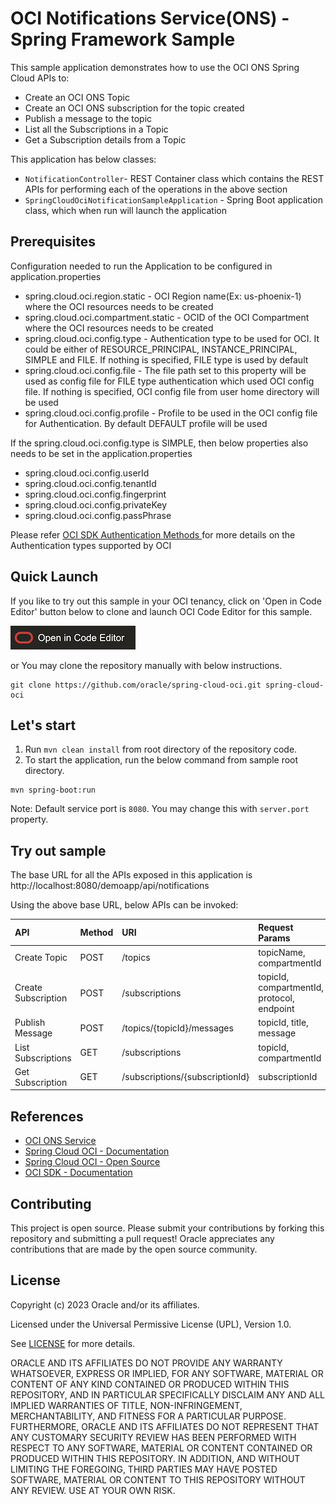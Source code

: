 # OCI Notifications Service(ONS) - Spring Framework Sample

This sample application demonstrates how to use the OCI ONS Spring Cloud APIs to:

* Create an OCI ONS Topic
* Create an OCI ONS subscription for the topic created
* Publish a message to the topic
* List all the Subscriptions in a Topic
* Get a Subscription details from a Topic

This application has below classes:

* `NotificationController`- REST Container class which contains the REST APIs for performing each of the operations in the above section
* `SpringCloudOciNotificationSampleApplication` - Spring Boot application class, which when run will launch the application

## Prerequisites
Configuration needed to run the Application to be configured in application.properties

* spring.cloud.oci.region.static - OCI Region name(Ex: us-phoenix-1) where the OCI resources needs to be created
* spring.cloud.oci.compartment.static - OCID of the OCI Compartment where the OCI resources needs to be created
* spring.cloud.oci.config.type - Authentication type to be used for OCI. It could be either of RESOURCE_PRINCIPAL, INSTANCE_PRINCIPAL, SIMPLE and FILE. If nothing is specified, FILE type is used by default
* spring.cloud.oci.config.file - The file path set to this property will be used as config file for FILE type authentication which used OCI config file. If nothing is specified, OCI config file from user home directory will be used
* spring.cloud.oci.config.profile - Profile to be used in the OCI config file for Authentication. By default DEFAULT profile will be used

If the spring.cloud.oci.config.type is SIMPLE, then below properties also needs to be set in the application.properties

* spring.cloud.oci.config.userId
* spring.cloud.oci.config.tenantId
* spring.cloud.oci.config.fingerprint
* spring.cloud.oci.config.privateKey
* spring.cloud.oci.config.passPhrase

Please refer [OCI SDK Authentication Methods
](https://docs.oracle.com/en-us/iaas/Content/API/Concepts/sdk_authentication_methods.htm) for more details on the Authentication types supported by OCI

## Quick Launch

If you like to try out this sample in your OCI tenancy, click on 'Open in Code Editor' button below to clone and launch OCI Code Editor for this sample.

[<img src="https://raw.githubusercontent.com/oracle-devrel/oci-code-editor-samples/main/images/open-in-code-editor.png" />](https://cloud.oracle.com/?region=home&cs_repo_url=https://github.com/oracle/spring-cloud-oci.git&cs_open_ce=true&cs_readme_path=spring-cloud-oci-samples/spring-cloud-oci-storage/README.md)

or You may clone the repository manually with below instructions.

```
git clone https://github.com/oracle/spring-cloud-oci.git spring-cloud-oci
```

## Let's start

1. Run `mvn clean install` from root directory of the repository code.
2. To start the application, run the below command from sample root directory.
```
mvn spring-boot:run
```

Note: Default service port is `8080`. You may change this with `server.port` property.

## Try out sample

The base URL for all the APIs exposed in this application is http://localhost:8080/demoapp/api/notifications

Using the above base URL, below APIs can be invoked:

|API | Method | URI | Request Params|
|:-------|:--------|:------|:-------|
| Create Topic | POST | /topics | topicName, compartmentId|
| Create Subscription | POST | /subscriptions | topicId, compartmentId, protocol, endpoint|
| Publish Message | POST | /topics/{topicId}/messages | topicId, title, message|
| List Subscriptions | GET | /subscriptions | topicId, compartmentId|
| Get Subscription | GET | /subscriptions/{subscriptionId} | subscriptionId|

## References
* [OCI ONS Service](https://docs.oracle.com/en-us/iaas/Content/Notification/home.htm)
* [Spring Cloud OCI - Documentation](#)
* [Spring Cloud OCI - Open Source](https://github.com/oracle/spring-cloud-oci)
* [OCI SDK - Documentation](https://docs.oracle.com/en-us/iaas/Content/API/Concepts/sdks.htm)

## Contributing
This project is open source.  Please submit your contributions by forking this repository and submitting a pull request!  Oracle appreciates any contributions that are made by the open source community.

## License
Copyright (c) 2023 Oracle and/or its affiliates.

Licensed under the Universal Permissive License (UPL), Version 1.0.

See [LICENSE](../../LICENSE.txt) for more details.

ORACLE AND ITS AFFILIATES DO NOT PROVIDE ANY WARRANTY WHATSOEVER, EXPRESS OR IMPLIED, FOR ANY SOFTWARE, MATERIAL OR CONTENT OF ANY KIND CONTAINED OR PRODUCED WITHIN THIS REPOSITORY, AND IN PARTICULAR SPECIFICALLY DISCLAIM ANY AND ALL IMPLIED WARRANTIES OF TITLE, NON-INFRINGEMENT, MERCHANTABILITY, AND FITNESS FOR A PARTICULAR PURPOSE.  FURTHERMORE, ORACLE AND ITS AFFILIATES DO NOT REPRESENT THAT ANY CUSTOMARY SECURITY REVIEW HAS BEEN PERFORMED WITH RESPECT TO ANY SOFTWARE, MATERIAL OR CONTENT CONTAINED OR PRODUCED WITHIN THIS REPOSITORY. IN ADDITION, AND WITHOUT LIMITING THE FOREGOING, THIRD PARTIES MAY HAVE POSTED SOFTWARE, MATERIAL OR CONTENT TO THIS REPOSITORY WITHOUT ANY REVIEW. USE AT YOUR OWN RISK. 
